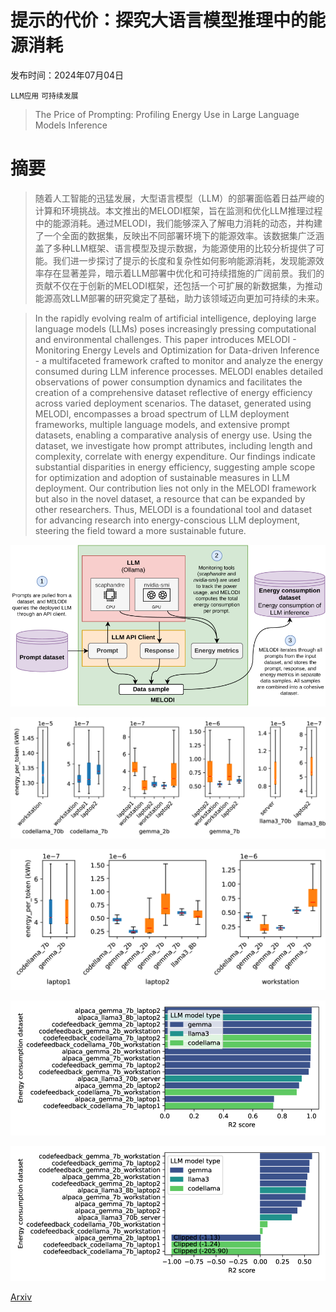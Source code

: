 # 提示的代价：探究大语言模型推理中的能源消耗

发布时间：2024年07月04日

`LLM应用` `可持续发展`

> The Price of Prompting: Profiling Energy Use in Large Language Models Inference

# 摘要

> 随着人工智能的迅猛发展，大型语言模型（LLM）的部署面临着日益严峻的计算和环境挑战。本文推出的MELODI框架，旨在监测和优化LLM推理过程中的能源消耗。通过MELODI，我们能够深入了解电力消耗的动态，并构建了一个全面的数据集，反映出不同部署环境下的能源效率。该数据集广泛涵盖了多种LLM框架、语言模型及提示数据，为能源使用的比较分析提供了可能。我们进一步探讨了提示的长度和复杂性如何影响能源消耗，发现能源效率存在显著差异，暗示着LLM部署中优化和可持续措施的广阔前景。我们的贡献不仅在于创新的MELODI框架，还包括一个可扩展的新数据集，为推动能源高效LLM部署的研究奠定了基础，助力该领域迈向更加可持续的未来。

> In the rapidly evolving realm of artificial intelligence, deploying large language models (LLMs) poses increasingly pressing computational and environmental challenges. This paper introduces MELODI - Monitoring Energy Levels and Optimization for Data-driven Inference - a multifaceted framework crafted to monitor and analyze the energy consumed during LLM inference processes. MELODI enables detailed observations of power consumption dynamics and facilitates the creation of a comprehensive dataset reflective of energy efficiency across varied deployment scenarios. The dataset, generated using MELODI, encompasses a broad spectrum of LLM deployment frameworks, multiple language models, and extensive prompt datasets, enabling a comparative analysis of energy use. Using the dataset, we investigate how prompt attributes, including length and complexity, correlate with energy expenditure. Our findings indicate substantial disparities in energy efficiency, suggesting ample scope for optimization and adoption of sustainable measures in LLM deployment. Our contribution lies not only in the MELODI framework but also in the novel dataset, a resource that can be expanded by other researchers. Thus, MELODI is a foundational tool and dataset for advancing research into energy-conscious LLM deployment, steering the field toward a more sustainable future.

![提示的代价：探究大语言模型推理中的能源消耗](../../../paper_images/2407.16893/x1.png)

![提示的代价：探究大语言模型推理中的能源消耗](../../../paper_images/2407.16893/x2.png)

![提示的代价：探究大语言模型推理中的能源消耗](../../../paper_images/2407.16893/x3.png)

![提示的代价：探究大语言模型推理中的能源消耗](../../../paper_images/2407.16893/x4.png)

![提示的代价：探究大语言模型推理中的能源消耗](../../../paper_images/2407.16893/x5.png)

[Arxiv](https://arxiv.org/abs/2407.16893)